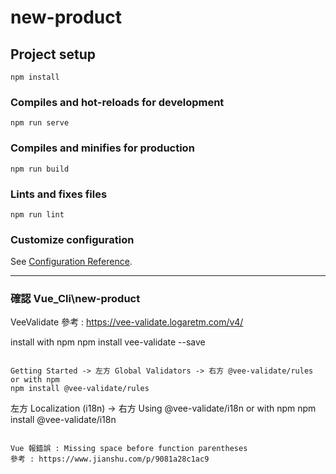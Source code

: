 # new-product

## Project setup
```
npm install
```

### Compiles and hot-reloads for development
```
npm run serve
```

### Compiles and minifies for production
```
npm run build
```

### Lints and fixes files
```
npm run lint
```

### Customize configuration
See [Configuration Reference](https://cli.vuejs.org/config/).

------------------------------------------------------------------------

### 確認 Vue_Cli\new-product

VeeValidate 參考 : https://vee-validate.logaretm.com/v4/

install with npm
npm install vee-validate --save
```

Getting Started -> 左方 Global Validators -> 右方 @vee-validate/rules
or with npm
npm install @vee-validate/rules
```

左方 Localization (i18n) -> 右方 Using @vee-validate/i18n
or with npm
npm install @vee-validate/i18n
```

Vue 報錯誤 : Missing space before function parentheses
參考 : https://www.jianshu.com/p/9081a28c1ac9

